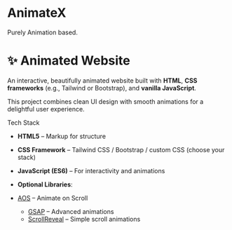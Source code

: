 # AnimateX
Purely Animation based.




# ✨ Animated Website

An interactive, beautifully animated website built with **HTML**, **CSS frameworks** (e.g., Tailwind or Bootstrap), and **vanilla JavaScript**. 


This project combines clean UI design with smooth animations for a delightful user experience.


Tech Stack

- **HTML5** – Markup for structure
  
- **CSS Framework** – Tailwind CSS / Bootstrap / custom CSS (choose your stack)


- **JavaScript (ES6)** – For interactivity and animations


- **Optional Libraries**:

- [AOS](https://michalsnik.github.io/aos/) – Animate on Scroll
  - [GSAP](https://greensock.com/gsap/) – Advanced animations
  - [ScrollReveal](https://scrollrevealjs.org/) – Simple scroll animations
